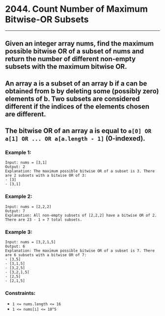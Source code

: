 # 2044. Count Number of Maximum Bitwise-OR Subsets
---
## Given an integer array nums, find the **maximum** possible **bitwise OR** of a subset of nums and return the n**umber of different non-empty subsets** with the maximum bitwise OR.
## An array a is a **subset** of an array b if a can be obtained from b by deleting some (possibly zero) elements of b. Two subsets are considered **different** if the indices of the elements chosen are different.
## The bitwise OR of an array a is equal to `a[0] OR a[1] OR ... OR a[a.length - 1]` **(0-indexed)**.


### **Example 1:**
```
Input: nums = [3,1]
Output: 2
Explanation: The maximum possible bitwise OR of a subset is 3. There are 2 subsets with a bitwise OR of 3:
- [3]
- [3,1]
```
### **Example 2:**
```
Input: nums = [2,2,2]
Output: 7
Explanation: All non-empty subsets of [2,2,2] have a bitwise OR of 2. There are 23 - 1 = 7 total subsets.
```
### **Example 3:**
```
Input: nums = [3,2,1,5]
Output: 6
Explanation: The maximum possible bitwise OR of a subset is 7. There are 6 subsets with a bitwise OR of 7:
- [3,5]
- [3,1,5]
- [3,2,5]
- [3,2,1,5]
- [2,5]
- [2,1,5]
```

### **Constraints:**
+ `1 <= nums.length <= 16`
+ `1 <= nums[i] <= 10^5`